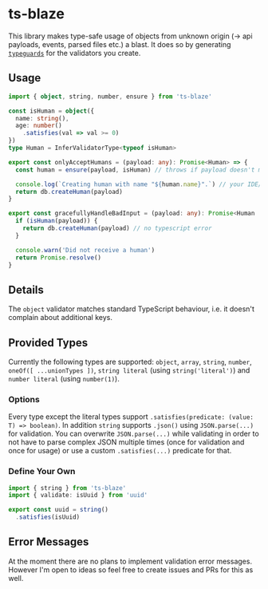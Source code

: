 # ts-blaze

This library makes type-safe usage of objects from unknown origin (-> api payloads, events, parsed files etc.) a blast.
It does so by generating [`typeguards`](https://www.typescriptlang.org/docs/handbook/advanced-types.html#type-guards-and-differentiating-types) for the validators you create.

## Usage

```ts
import { object, string, number, ensure } from 'ts-blaze'

const isHuman = object({
  name: string(),
  age: number()
    .satisfies(val => val >= 0)
})
type Human = InferValidatorType<typeof isHuman>

export const onlyAcceptHumans = (payload: any): Promise<Human> => {
  const human = ensure(payload, isHuman) // throws if payload doesn't match schema

  console.log(`Creating human with name "${human.name}".`) // your IDE/Editor can auto complete this
  return db.createHuman(payload)
}

export const gracefullyHandleBadInput = (payload: any): Promise<Human | void> => {
  if (isHuman(payload)) {
    return db.createHuman(payload) // no typescript error
  }

  console.warn('Did not receive a human')
  return Promise.resolve()
}
```

## Details

The `object` validator matches standard TypeScript behaviour, i.e. it doesn't complain about additional keys.

## Provided Types

Currently the following types are supported: `object`, `array`, `string`, `number`, `oneOf([ ...unionTypes ])`, `string literal` (using `string('literal')`) and `number literal` (using `number(1)`).

### Options

Every type except the literal types support `.satisfies(predicate: (value: T) => boolean)`. In addition `string` supports `.json()` using `JSON.parse(...)` for validation.
You can overwrite `JSON.parse(...)` while validating in order to not have to parse complex JSON multiple times (once for validation and once for usage) or use a custom `.satisfies(...)` predicate for that.

### Define Your Own

```ts
import { string } from 'ts-blaze'
import { validate: isUuid } from 'uuid'

export const uuid = string()
  .satisfies(isUuid)
```

## Error Messages

At the moment there are no plans to implement validation error messages. However I'm open to ideas so feel free to create issues and PRs for this as well.
